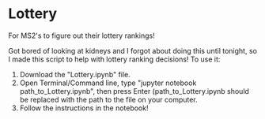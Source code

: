 # Lottery
For MS2's to figure out their lottery rankings!

Got bored of looking at kidneys and I forgot about doing this until tonight, so I made this script to help with lottery ranking decisions! To use it:
1. Download the "Lottery.ipynb" file.
2. Open Terminal/Command line, type "jupyter notebook path_to_Lottery.ipynb", then press Enter (path_to_Lottery.ipynb should be replaced with the path to the file on your computer.
3. Follow the instructions in the notebook!
